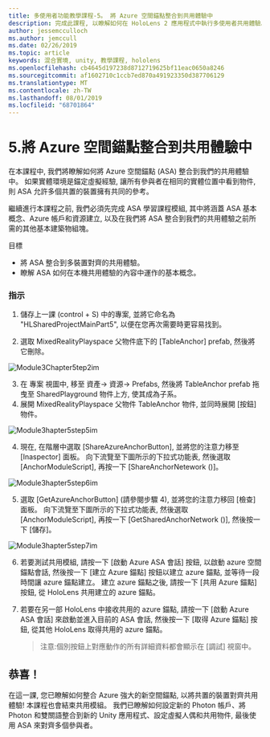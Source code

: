 ```yaml
---
title: 多使用者功能教學課程-5。 將 Azure 空間錨點整合到共用體驗中
description: 完成此課程, 以瞭解如何在 HoloLens 2 應用程式中執行多使用者共用體驗。
author: jessemcculloch
ms.author: jemccull
ms.date: 02/26/2019
ms.topic: article
keywords: 混合實境, unity, 教學課程, hololens
ms.openlocfilehash: cb4645d197238d8712719625bf11eac0650a8246
ms.sourcegitcommit: af1602710c1ccb7ed870a491923350d387706129
ms.translationtype: MT
ms.contentlocale: zh-TW
ms.lasthandoff: 08/01/2019
ms.locfileid: "68701864"
---
```

# <a name="5-integrating-azure-spatial-anchors-into-a-shared-experience"></a>5.將 Azure 空間錨點整合到共用體驗中

在本課程中, 我們將瞭解如何將 Azure 空間錨點 (ASA) 整合到我們的共用體驗中。 如果實體環境是錨定虛擬經驗, 讓所有參與者在相同的實體位置中看到物件, 則 ASA 允許多個共置的裝置擁有共同的參考。

繼續進行本課程之前, 我們必須先完成 ASA 學習課程模組, 其中將涵蓋 ASA 基本概念、Azure 帳戶和資源建立, 以及在我們將 ASA 整合到我們的共用體驗之前所需的其他基本建築物組塊。

目標

- 將 ASA 整合到多裝置對齊的共用體驗。
- 瞭解 ASA 如何在本機共用體驗的內容中運作的基本概念。

### <a name="instructions"></a>指示

1. 儲存上一課 (control + S) 中的專案, 並將它命名為 "HLSharedProjectMainPart5", 以便在您再次需要時更容易找到。

2. 選取 MixedRealityPlayspace 父物件底下的 [TableAnchor] prefab, 然後將它刪除。

![Module3Chapter5tep2im](images/module3chapter5step2im.PNG)

3.  在 專案 視圖中, 移至 資產-> 資源-> Prefabs, 然後將 TableAnchor prefab 拖曳至 SharedPlayground 物件上方, 使其成為子系。
4.  展開 MixedRealityPlayspace 父物件 TableAnchor 物件, 並同時展開 [按鈕] 物件。 

![Module3hapter5step5im](images/module3chapter5step5im.PNG)

4. 現在, 在階層中選取 [ShareAzureAnchorButton], 並將您的注意力移至 [Inaspector] 面板。 向下流覽至下圖所示的下拉式功能表, 然後選取 [AnchorModuleScript], 再按一下 [ShareAnchorNetework ()]。

![Module3hapter5step6im](images/module3chapter5step6im.PNG)

5. 選取 [GetAzureAnchorButton] (請參閱步驟 4), 並將您的注意力移回 [檢查] 面板。 向下流覽至下圖所示的下拉式功能表, 然後選取 [AnchorModuleScript], 再按一下 [GetSharedAnchorNetwork ()], 然後按一下 [儲存]。

![Module3hapter5step7im](images/module3chapter5step7im.PNG)

6. 若要測試共用模組, 請按一下 [啟動 Azure ASA 會話] 按鈕, 以啟動 azure 空間錨點會話, 然後按一下 [建立 Azure 錨點] 按鈕以建立 azure 錨點, 並等待一段時間讓 azure 錨點建立。 建立 azure 錨點之後, 請按一下 [共用 Azure 錨點] 按鈕, 從 HoloLens 共用建立的 azure 錨點。

7. 若要在另一部 HoloLens 中接收共用的 azure 錨點, 請按一下 [啟動 Azure ASA 會話] 來啟動並進入目前的 ASA 會話, 然後按一下 [取得 Azure 錨點] 按鈕, 從其他 HoloLens 取得共用的 azure 錨點。

   > 注意:個別按鈕上對應動作的所有詳細資料都會顯示在 [調試] 視窗中。

## <a name="congratulations"></a>恭喜！

在這一課, 您已瞭解如何整合 Azure 強大的新空間錨點, 以將共置的裝置對齊共用體驗! 本課程也會結束共用模組。 我們已瞭解如何設定新的 Photon 帳戶、將 Photon 和雙關語整合到新的 Unity 應用程式、設定虛擬人偶和共用物件, 最後使用 ASA 來對齊多個參與者。 

